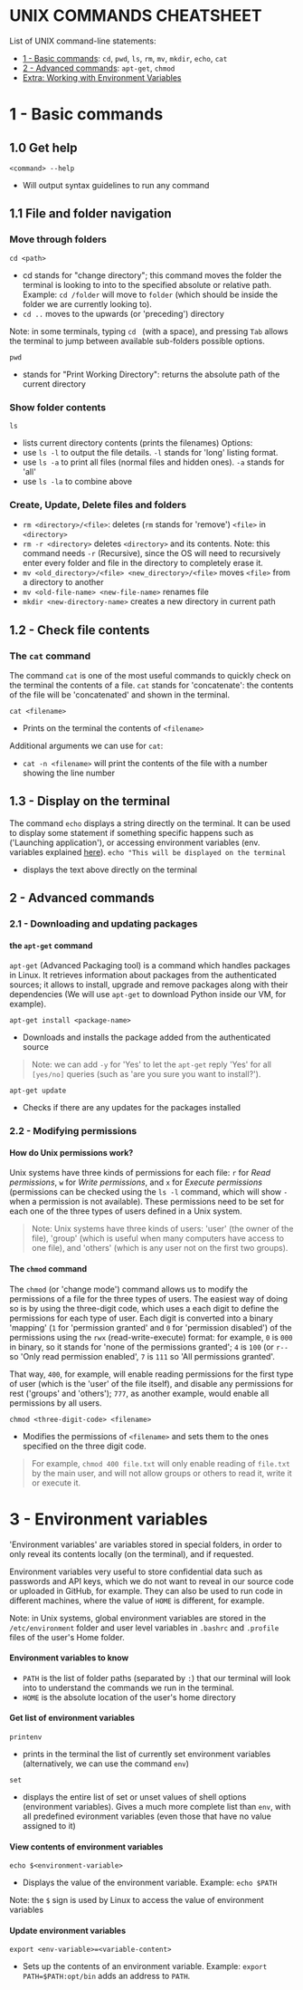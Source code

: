 # UNIX COMMANDS CHEATSHEET

List of UNIX command-line statements:
- [1 - Basic commands](#1---basic-commands): `cd`, `pwd`, `ls`, `rm`, `mv`, `mkdir`, `echo`, `cat`
- [2 - Advanced commands](#2---advanced-commands): `apt-get`, `chmod`
- [Extra: Working with Environment Variables](#3---environment-variables)

# 1 - Basic commands
## 1.0 Get help
```<command> --help```
- Will output syntax guidelines to run any command

## 1.1 File and folder navigation
### Move through folders
```cd <path>```
- cd stands for "change directory"; this command moves the folder the terminal is looking to into to the specified absolute or relative path. Example: `cd /folder` will move to `folder` (which should be inside the folder we are currently looking to).
- `cd ..` moves to the upwards (or 'preceding') directory

Note: in some terminals, typing `cd ` (with a space), and pressing `Tab` allows the terminal to jump between available sub-folders possible options.

```pwd```
- stands for "Print Working Directory": returns the absolute path of the current directory

### Show folder contents
```ls```
- lists current directory contents (prints the filenames)
Options:
- use `ls -l` to output the file details. `-l` stands for 'long' listing format.
- use `ls -a` to print all files (normal files and hidden ones). `-a` stands for 'all'
- use `ls -la` to combine above 

### Create, Update, Delete files and folders
- `rm <directory>/<file>`: deletes (`rm` stands for 'remove') `<file>` in `<directory>` 
- `rm -r <directory>` deletes `<directory>` and its contents. Note: this command needs `-r` (Recursive), since the OS will need to recursively enter every folder and file in the directory to completely erase it.
- `mv <old_directory>/<file> <new_directory>/<file>` moves `<file>` from a directory to another
- `mv <old-file-name> <new-file-name>` renames file
- `mkdir <new-directory-name>` creates a new directory in current path

## 1.2 - Check file contents
### The `cat` command
The command `cat` is one of the most useful commands to quickly check on the terminal the contents of a file. `cat` stands for 'concatenate': the contents of the file will be 'concatenated' and shown in the terminal.

```cat <filename>```
- Prints on the terminal the contents of `<filename>`

Additional arguments we can use for `cat`:
- `cat -n <filename>` will print the contents of the file with a number showing the line number

## 1.3 - Display on the terminal
The command `echo` displays a string directly on the terminal. It can be used to display some statement if something specific happens such as ('Launching application'), or accessing environment variables (env. variables explained [here](#3---environment-variables)).
```echo "This will be displayed on the terminal```
- displays the text above directly on the terminal

## 2 - Advanced commands
### 2.1 - Downloading and updating packages
#### the `apt-get` command
`apt-get` (Advanced Packaging tool) is a command which handles packages in Linux. It retrieves information about packages from the authenticated sources; it allows to install, upgrade and remove packages along with their dependencies (We will use `apt-get` to download Python inside our VM, for example).

```apt-get install <package-name>```
- Downloads and installs the package added from the authenticated source
> Note: we can add `-y` for 'Yes' to let the `apt-get` reply 'Yes' for all `[yes/no]` queries (such as 'are you sure you want to install?').

```apt-get update```
- Checks if there are any updates for the packages installed


### 2.2 - Modifying permissions
#### How do Unix permissions work?
Unix systems have three kinds of permissions for each file: `r` for *Read permissions*, `w` for *Write permissions*, and `x` for *Execute permissions* (permissions can be checked using the `ls -l` command, which will show `-` when a permission is not available). These permissions need to be set for each one of the three types of users defined in a Unix system.

> Note: Unix systems have three kinds of users: 'user' (the owner of the file), 'group' (which is useful when many computers have access to one file), and 'others' (which is any user not on the first two groups).

#### The `chmod` command
The `chmod` (or 'change mode') command allows us to modify the permissions of a file for the three types of users. The easiest way of doing so is by using the three-digit code, which uses a each digit to define the permissions for each type of user.
Each digit is converted into a binary 'mapping' (`1` for 'permission granted' and `0` for 'permission disabled') of the permissions using the `rwx` (read-write-execute) format: for example, `0` is `000` in binary, so it stands for 'none of the permissions granted'; `4` is `100` (or `r--` so 'Only read permission enabled', `7` is `111` so 'All permissions granted'.

That way, `400`, for example, will enable reading permissions for the first type of user (which is the 'user' of the file itself), and disable any permissions for rest ('groups' and 'others'); `777`, as another example, would enable all permissions by all users.

```chmod <three-digit-code> <filename>```
- Modifies the permissions of `<filename>` and sets them to the ones specified on the three digit code. 
> For example, `chmod 400 file.txt` will only enable reading of `file.txt` by the main user, and will not allow groups or others to read it, write it or execute it.

# 3 - Environment variables
'Environment variables' are variables stored in special folders, in order to only reveal its contents locally (on the terminal), and if requested.

Environment variables very useful to store confidential data such as passwords and API keys, which we do not want to reveal in our source code or uploaded in GitHub, for example. They can also be used to run code in different machines, where the value of `HOME` is different, for example.

Note: in Unix systems, global environment variables are stored in the `/etc/environment` folder and user level variables in `.bashrc` and `.profile` files of the user's Home folder.

#### Environment variables to know
- `PATH` is the list of folder paths (separated by `:`) that our terminal will look into to understand the commands we run in the terminal.
- `HOME` is the absolute location of the user's home directory

#### Get list of environment variables
```printenv```
- prints in the terminal the list of currently set environment variables (alternatively, we can use the command `env`)

```set```
- displays the entire list of set or unset values of shell options (environment variables). Gives a much more complete list than  `env`, with all predefined evironment variables (even those that have no value assigned to it)

#### View contents of environment variables
```echo $<environment-variable>```
- Displays the value of the environment variable. Example: `echo $PATH`

Note: the `$` sign is used by Linux to access the value of environment variables

#### Update environment variables
```export <env-variable>=<variable-content>```
- Sets up the contents of an environment variable. Example: `export PATH=$PATH:opt/bin` adds an address to `PATH`.